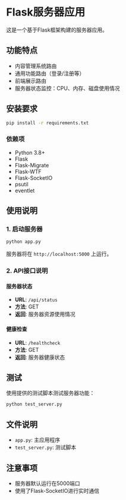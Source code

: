 # Flask服务器应用

这是一个基于Flask框架构建的服务器应用。

## 功能特点

- 内容管理系统路由
- 通用功能路由（登录/注册等）
- 前端展示路由
- 服务器状态监控：CPU、内存、磁盘使用情况

## 安装要求

```bash
pip install -r requirements.txt
```

### 依赖项

- Python 3.8+
- Flask
- Flask-Migrate
- Flask-WTF
- Flask-SocketIO
- psutil
- eventlet

## 使用说明

### 1. 启动服务器

```bash
python app.py
```

服务器将在 `http://localhost:5000` 上运行。

### 2. API接口说明

#### 服务器状态

- **URL**: `/api/status`
- **方法**: GET
- **返回**: 服务器资源使用情况

#### 健康检查

- **URL**: `/healthcheck`
- **方法**: GET
- **返回**: 服务器健康状态

## 测试

使用提供的测试脚本测试服务器功能：

```bash
python test_server.py
```

## 文件说明

- `app.py`: 主应用程序
- `test_server.py`: 测试脚本

## 注意事项

- 服务器默认运行在5000端口
- 使用了Flask-SocketIO进行实时通信 
